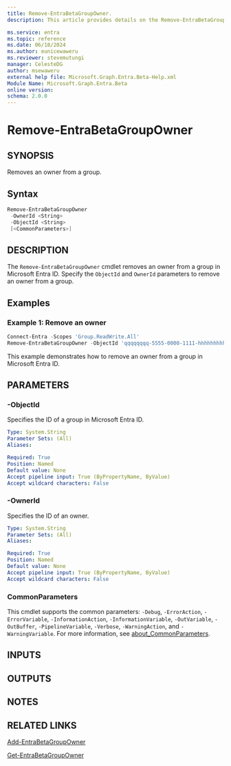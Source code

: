 ```yaml
---
title: Remove-EntraBetaGroupOwner.
description: This article provides details on the Remove-EntraBetaGroupOwner command.

ms.service: entra
ms.topic: reference
ms.date: 06/18/2024
ms.author: eunicewaweru
ms.reviewer: stevemutungi
manager: CelesteDG
author: msewaweru
external help file: Microsoft.Graph.Entra.Beta-Help.xml
Module Name: Microsoft.Graph.Entra.Beta
online version:
schema: 2.0.0
---
```


# Remove-EntraBetaGroupOwner

## SYNOPSIS

Removes an owner from a group.

## Syntax

```powershell
Remove-EntraBetaGroupOwner 
 -OwnerId <String> 
 -ObjectId <String> 
 [<CommonParameters>]
```

## DESCRIPTION

The `Remove-EntraBetaGroupOwner` cmdlet removes an owner from a group in Microsoft Entra ID. Specify the `ObjectId` and `OwnerId` parameters to remove an owner from a group.

## Examples

### Example 1: Remove an owner

```powershell
Connect-Entra -Scopes 'Group.ReadWrite.All'
Remove-EntraBetaGroupOwner -ObjectId 'qqqqqqqq-5555-0000-1111-hhhhhhhhhhhh' -OwnerId 'xxxxxxxx-8888-5555-9999-bbbbbbbbbbbb'
```

This example demonstrates how to remove an owner from a group in Microsoft Entra ID.

## PARAMETERS

### -ObjectId

Specifies the ID of a group in Microsoft Entra ID.

```yaml
Type: System.String
Parameter Sets: (All)
Aliases:

Required: True
Position: Named
Default value: None
Accept pipeline input: True (ByPropertyName, ByValue)
Accept wildcard characters: False
```

### -OwnerId

Specifies the ID of an owner.

```yaml
Type: System.String
Parameter Sets: (All)
Aliases:

Required: True
Position: Named
Default value: None
Accept pipeline input: True (ByPropertyName, ByValue)
Accept wildcard characters: False
```

### CommonParameters

This cmdlet supports the common parameters: `-Debug`, `-ErrorAction`, `-ErrorVariable`, `-InformationAction`, `-InformationVariable`, `-OutVariable`, `-OutBuffer`, `-PipelineVariable`, `-Verbose`, `-WarningAction`, and `-WarningVariable`. For more information, see [about_CommonParameters](https://go.microsoft.com/fwlink/?LinkID=113216).

## INPUTS

## OUTPUTS

## NOTES

## RELATED LINKS

[Add-EntraBetaGroupOwner](Add-EntraBetaGroupOwner.md)

[Get-EntraBetaGroupOwner](Get-EntraBetaGroupOwner.md)
